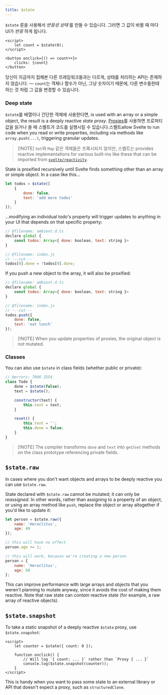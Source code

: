 ```yaml
---
title: $state
---
```


`$state` 룬을 사용해서 _반응성 상태_ 를 만들 수 있습니다. 그러면 그 값이 바뀔 때 마다 UI가 _반응_ 하게 됩니다.

```svelte
<script>
	let count = $state(0);
</script>

<button onclick={() => count++}>
	clicks: {count}
</button>
```

당신이 지금까지 접해본 다른 프레임워크들과는 다르게, 상태를 처리하는 API는 존재하지 않습니다. — `count`는 객체나 함수가 아닌, 그냥 숫자이기 때문에, 다른 변수들한테 하는 것 처럼 그 값을 변경할 수 있습니다.

### Deep state

`$state`를 배열이나 간단한 객체에 사용한다면,  is used with an array or a simple object, the result is a deeply reactive _state proxy_.
[Proxies](https://developer.mozilla.org/en-US/docs/Web/JavaScript/Reference/Global_Objects/Proxy)를 사용하면 프로퍼티 값을 읽거나 쓸 때 스벨트가 코드를 실행시킬 수 있습니다.스벨트allow Svelte to run code when you read or write properties, including via methods like `array.push(...)`, triggering granular updates.

> [!NOTE] `Set`와 `Map` 같은 객체들은 프록시되지 않지만, 스벨트는  provides reactive implementations for various built-ins like these that can be imported from [`svelte/reactivity`](./svelte-reactivity).

State is proxified recursively until Svelte finds something other than an array or simple object. In a case like this...


```js
let todos = $state([
	{
		done: false,
		text: 'add more todos'
	}
]);
```

...modifying an individual todo's property will trigger updates to anything in your UI that depends on that specific property:

```js
// @filename: ambient.d.ts
declare global {
	const todos: Array<{ done: boolean, text: string }>
}

// @filename: index.js
// ---cut---
todos[0].done = !todos[0].done;
```

If you push a new object to the array, it will also be proxified:

```js
// @filename: ambient.d.ts
declare global {
	const todos: Array<{ done: boolean, text: string }>
}

// @filename: index.js
// ---cut---
todos.push({
	done: false,
	text: 'eat lunch'
});
```

> [!NOTE] When you update properties of proxies, the original object is _not_ mutated.

### Classes

You can also use `$state` in class fields (whether public or private):

```js
// @errors: 7006 2554
class Todo {
	done = $state(false);
	text = $state();

	constructor(text) {
		this.text = text;
	}

	reset() {
		this.text = '';
		this.done = false;
	}
}
```

> [!NOTE] The compiler transforms `done` and `text` into `get`/`set` methods on the class prototype referencing private fields.

## `$state.raw`

In cases where you don't want objects and arrays to be deeply reactive you can use `$state.raw`.

State declared with `$state.raw` cannot be mutated; it can only be _reassigned_. In other words, rather than assigning to a property of an object, or using an array method like `push`, replace the object or array altogether if you'd like to update it:

```js
let person = $state.raw({
	name: 'Heraclitus',
	age: 49
});

// this will have no effect
person.age += 1;

// this will work, because we're creating a new person
person = {
	name: 'Heraclitus',
	age: 50
};
```

This can improve performance with large arrays and objects that you weren't planning to mutate anyway, since it avoids the cost of making them reactive. Note that raw state can _contain_ reactive state (for example, a raw array of reactive objects).

## `$state.snapshot`

To take a static snapshot of a deeply reactive `$state` proxy, use `$state.snapshot`:

```svelte
<script>
	let counter = $state({ count: 0 });

	function onclick() {
		// Will log `{ count: ... }` rather than `Proxy { ... }`
		console.log($state.snapshot(counter));
	}
</script>
```

This is handy when you want to pass some state to an external library or API that doesn't expect a proxy, such as `structuredClone`.
